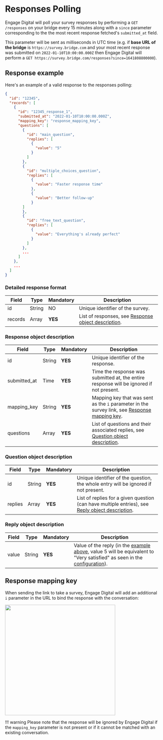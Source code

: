 # Responses Polling

Engage Digital will poll your survey responses by performing a `GET /responses` on your bridge every 15 minutes along with a `since` parameter corresponding to the the most recent response fetched's `submitted_at` field.

This parameter will be sent as milliseconds in UTC time (e.g. if **base URL of the bridge** is `https://survey.bridge.com` and your most recent response was submitted on `2022-01-10T10:00:00.000Z` then Engage Digital will perform a `GET https://survey.bridge.com/responses?since=1641808800000`).

## Response example

Here's an example of a valid response to the responses polling:
```json
{
  "id": "12345",
  "records": [
    {
      "id": "12345_response_1",
      "submitted_at": "2022-01-10T10:00:00.000Z",
      "mapping_key": "response_mapping_key",
      "questions": [
        {
          "id": "main_question",
          "replies": [
            {
              "value": "5"
            }
          ]
        },
        {
          "id": "multiple_choices_question",
          "replies": [
            {
              "value": "Faster response time"
            },
            {
              "value": "Better follow-up"
            }
        ]
        },
        {
          "id": "free_text_question",
          "replies": [
            {
              "value": "Everything's already perfect"
            }
          ]
        },
        ...
      ]
    },
    ...
  ]
}
```


### Detailed response format

| Field | Type | Mandatory | Description |
|-|-|-|-|
| id | String | NO | Unique identifier of the survey. |
| records | Array | **YES** | List of responses, see [Response object description](#response-object-description). |


### Response object description

| Field | Type | Mandatory | Description |
|-|-|-|-|
| id | String | **YES** | Unique identifier of the response. |
| submitted_at | Time | **YES** | Time the response was submitted at, the entire response will be ignored if not present. |
| mapping_key | String | **YES** | Mapping key that was sent as the `i` parameter in the survey link, see [Response mapping key](#response-mapping-key). |
| questions | Array | **YES** | List of questions and their associated replies, see [Question object description](#question-object-description). |


### Question object description

| Field | Type | Mandatory | Description |
|-|-|-|-|
| id | String | **YES** | Unique identifier of the question, the whole entry will be ignored if not present. |
| replies | Array | **YES** | List of replies for a given question (can have multiple entries), see [Reply object description](#reply-object-description). |


### Reply object description

| Field | Type | Mandatory | Description |
|-|-|-|-|
| value | String | **YES** | Value of the reply (in the [example above](#response-example), value 5 will be equivalent to "Very satisfied" as seen in the [configuration](../configuration-fetching#response-example)). |


## Response mapping key

When sending the link to take a survey, Engage Digital will add an additional `i` parameter in the URL to bind the response with the conversation:

<img class="img-fluid" width="363" src="../../../img/survey-sdk-response-mapping-key.png">

!!! warning
    Please note that the response will be ignored by Engage Digital if the `mapping_key` parameter is not present or if it cannot be matched with an existing conversation.
